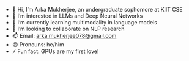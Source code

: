 - 👋 Hi, I’m Arka Mukherjee, an undergraduate sophomore at KIIT CSE
- 👀 I’m interested in LLMs and Deep Neural Networks
- 🌱 I’m currently learning multimodality in language models
- 💞️ I’m looking to collaborate on NLP research
- 📫 Email: arka.mukherjee078@gmail.com
- 😄 Pronouns: he/him
- ⚡ Fun fact: GPUs are my first love!

<!---
ArkaMukherjee0/ArkaMukherjee0 is a ✨ special ✨ repository because its `README.md` (this file) appears on your GitHub profile.
You can click the Preview link to take a look at your changes.
--->
